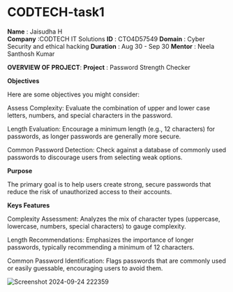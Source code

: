 # CODTECH-task1
**Name** : Jaisudha H   
**Company** :CODTECH IT Solutions
**ID** : CTO4D57549
**Domain** : Cyber Security and ethical hacking
**Duration** : Aug 30 - Sep 30
**Mentor** : Neela Santhosh Kumar

**OVERVIEW OF PROJECT**:
**Project** : Password Strength Checker

**Objectives**

Here are some objectives you might consider:

Assess Complexity: Evaluate the combination of upper and lower case letters, numbers, and special characters in the password.

Length Evaluation: Encourage a minimum length (e.g., 12 characters) for passwords, as longer passwords are generally more secure.

Common Password Detection: Check against a database of commonly used passwords to discourage users from selecting weak options.

**Purpose**

The primary goal is to help users create strong, secure passwords that reduce the risk of unauthorized access to their accounts.

**Keys Features**

Complexity Assessment: Analyzes the mix of character types (uppercase, lowercase, numbers, special characters) to gauge complexity.

Length Recommendations: Emphasizes the importance of longer passwords, typically recommending a minimum of 12 characters.

Common Password Identification: Flags passwords that are commonly used or easily guessable, encouraging users to avoid them.


![Screenshot 2024-09-24 222359](https://github.com/user-attachments/assets/d9066d55-a667-4789-b209-4b0a0e453d34)











